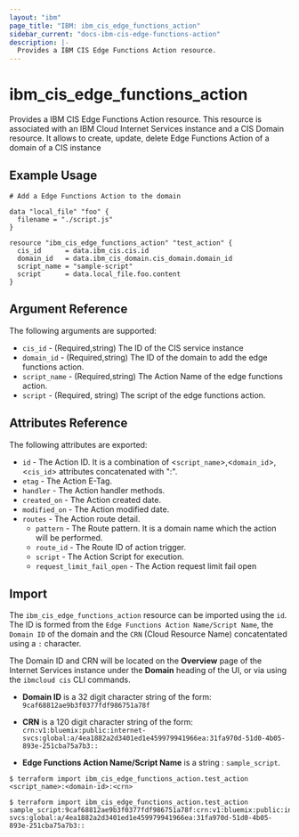 ```yaml
---
layout: "ibm"
page_title: "IBM: ibm_cis_edge_functions_action"
sidebar_current: "docs-ibm-cis-edge-functions-action"
description: |-
  Provides a IBM CIS Edge Functions Action resource.
---
```


# ibm_cis_edge_functions_action

Provides a IBM CIS Edge Functions Action resource. This resource is associated with an IBM Cloud Internet Services instance and a CIS Domain resource. It allows to create, update, delete Edge Functions Action of a domain of a CIS instance

## Example Usage

```hcl
# Add a Edge Functions Action to the domain

data "local_file" "foo" {
  filename = "./script.js"
}

resource "ibm_cis_edge_functions_action" "test_action" {
  cis_id      = data.ibm_cis.cis.id
  domain_id   = data.ibm_cis_domain.cis_domain.domain_id
  script_name = "sample-script"
  script      = data.local_file.foo.content
}
```

## Argument Reference

The following arguments are supported:

- `cis_id` - (Required,string) The ID of the CIS service instance
- `domain_id` - (Required,string) The ID of the domain to add the edge functions action.
- `script_name` - (Required,string) The Action Name of the edge functions action.
- `script` - (Required, string) The script of the edge functions action.

## Attributes Reference

The following attributes are exported:

- `id` - The Action ID. It is a combination of <`script_name`>,<`domain_id`>,<`cis_id`> attributes concatenated with ":".
- `etag` - The Action E-Tag.
- `handler` - The Action handler methods.
- `created_on` - The Action created date.
- `modified_on` - The Action modified date.
- `routes` - The Action route detail.
  - `pattern` - The Route pattern. It is a domain name which the action will be performed.
  - `route_id` - The Route ID of action trigger.
  - `script` - The Action Script for execution.
  - `request_limit_fail_open` - The Action request limit fail open

## Import

The `ibm_cis_edge_functions_action` resource can be imported using the `id`. The ID is formed from the `Edge Functions Action Name/Script Name`, the `Domain ID` of the domain and the `CRN` (Cloud Resource Name) concatentated using a `:` character.

The Domain ID and CRN will be located on the **Overview** page of the Internet Services instance under the **Domain** heading of the UI, or via using the `ibmcloud cis` CLI commands.

- **Domain ID** is a 32 digit character string of the form: `9caf68812ae9b3f0377fdf986751a78f`

- **CRN** is a 120 digit character string of the form: `crn:v1:bluemix:public:internet-svcs:global:a/4ea1882a2d3401ed1e459979941966ea:31fa970d-51d0-4b05-893e-251cba75a7b3::`

- **Edge Functions Action Name/Script Name** is a string : `sample_script`.

```
$ terraform import ibm_cis_edge_functions_action.test_action <script_name>:<domain-id>:<crn>

$ terraform import ibm_cis_edge_functions_action.test_action sample_script:9caf68812ae9b3f0377fdf986751a78f:crn:v1:bluemix:public:internet-svcs:global:a/4ea1882a2d3401ed1e459979941966ea:31fa970d-51d0-4b05-893e-251cba75a7b3::
```